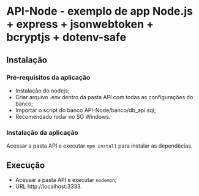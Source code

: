 # API-Node - exemplo de app Node.js + express + jsonwebtoken + bcryptjs + dotenv-safe
## Instalação
### Pré-requisitos da aplicação
* Instalação do nodejs;
* Criar arquivo .env dentro da pasta API com todas as configurações do banco;
* Importar o script do banco API-Node/banco/db_api.sql;
* Recomendado rodar no SO Windows.
### Instalação da aplicação
Acessar a pasta API e executar ``npm install`` para instalar as dependêcias.
## Execução
* Acessar a pasta API e executar ```nodemon```;
* URL http://localhost:3333.
